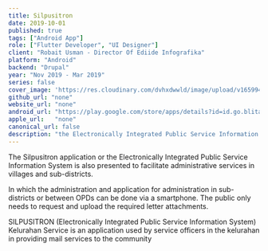 ```yaml
---
title: Silpusitron
date: 2019-10-01
published: true
tags: ["Android App"]
role: ["Flutter Developer", "UI Designer"]
client: "Robait Usman - Director Of Ediide Infografika"
platform: "Android" 
backend: "Drupal"
year: "Nov 2019 - Mar 2019"
series: false
cover_image: 'https://res.cloudinary.com/dvhxdwwld/image/upload/v1659949809/cover-silpusitron_mvi3z1.png'
github_url: "none"
website_url: "none"
android_url: "https://play.google.com/store/apps/details?id=id.go.blitarkota.silpusitronms"
apple_url:   "none"
canonical_url: false
description: "the Electronically Integrated Public Service Information System apps for facilitate administrative services."
---
```


The Silpusitron application or the Electronically Integrated Public Service Information System is also presented to facilitate administrative services in villages and sub-districts. 

In which the administration and application for administration in sub-districts or between OPDs can be done via a smartphone. The public only needs to request and upload the required letter attachments.

SILPUSITRON (Electronically Integrated Public Service Information System) Kelurahan Service is an application used by service officers in the kelurahan in providing mail services to the community

